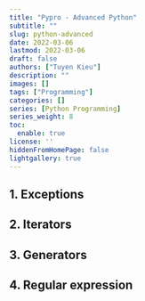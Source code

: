 ```yaml
---
title: "Pypro - Advanced Python"
subtitle: ""
slug: python-advanced
date: 2022-03-06
lastmod: 2022-03-06
draft: false
authors: ["Tuyen Kieu"]
description: ""
images: []
tags: ["Programming"]
categories: []
series: [Python Programming]
series_weight: 8
toc:
  enable: true
license: ''  
hiddenFromHomePage: false
lightgallery: true
---
```


<!--more-->


## 1. Exceptions

## 2. Iterators

## 3. Generators

## 4. Regular expression
